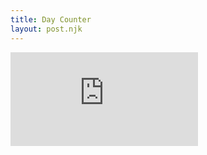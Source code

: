```yaml
---
title: Day Counter
layout: post.njk
---
```


<div class="aspect-ratio aspect-ratio--16x9 mb4">
<iframe class="aspect-ratio--object cover" style="overflow: hidden;"  scrolling="no" frameborder="0"  src="https://editor.p5js.org/fob/embed/TYRVxcXS4"></iframe>
</div>
